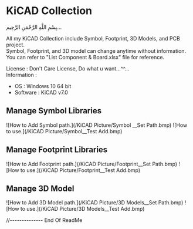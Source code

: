 # KiCAD Collection
بِسْمِ اللَّهِ الرَّحْمَنِ الرَّحِيم... 
 
All my KiCAD Collection include Symbol, Footprint, 3D Models, and PCB project.  
Symbol, Footprint, and 3D model can change anytime without information.  
You can refer to "List Component & Board.xlsx" file for reference.

License : Don't Care License, Do what u want...^^...  
Information :
- OS   : Windows 10 64 bit  
- Software : KiCAD v7.0  

## Manage Symbol Libraries  
![How to Add Symbol path.](/KiCAD Picture/Symbol __Set Path.bmp)
![How to use.](/KiCAD Picture/Symbol__Test Add.bmp)

## Manage Footprint Libraries  
![How to Add Footprint path.](/KiCAD Picture/Footprint__Set Path.bmp)
![How to use.](/KiCAD Picture/Footprint__Test Add.bmp)

## Manage 3D Model  
![How to Add 3D Model path.](/KiCAD Picture/3D Models__Set Path.bmp)
![How to use.](/KiCAD Picture/3D Models__Test Add.bmp)

//-------------- End Of ReadMe
